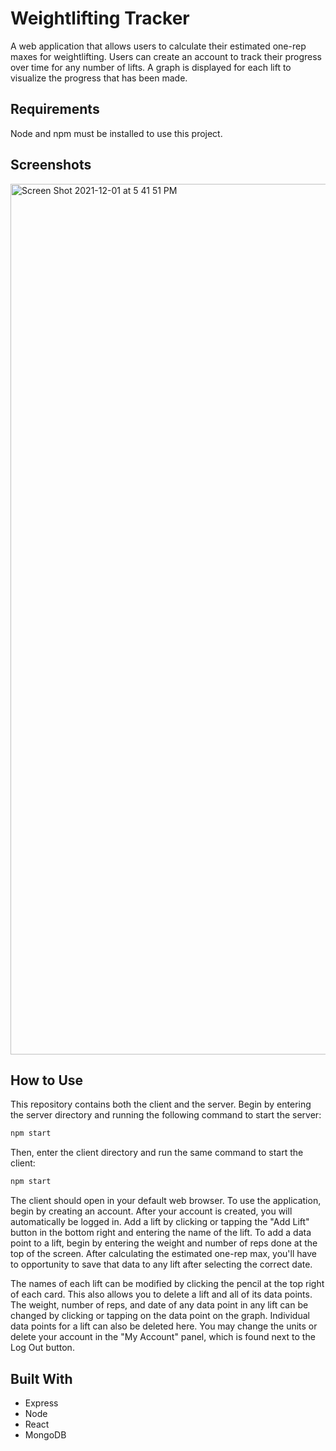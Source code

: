 # Weightlifting Tracker
A web application that allows users to calculate their estimated one-rep maxes for weightlifting. Users can create an account to track their progress over time for any number of lifts. A graph is displayed for each lift to visualize the progress that has been made.

## Requirements
Node and npm must be installed to use this project.

## Screenshots
<img width="1393" alt="Screen Shot 2021-12-01 at 5 41 51 PM" src="https://user-images.githubusercontent.com/32973242/144326081-e02742e9-6101-4ff7-97f0-eee1f6b74c62.png">

## How to Use
This repository contains both the client and the server. Begin by entering the server directory and running the following command to start the server:

```bash
npm start
```

Then, enter the client directory and run the same command to start the client:

```bash
npm start
```

The client should open in your default web browser. To use the application, begin by creating an account. After your account is created, you will automatically be logged in. Add a lift by clicking or tapping the "Add Lift" button in the bottom right and entering the name of the lift. To add a data point to a lift, begin by entering the weight and number of reps done at the top of the screen. After calculating the estimated one-rep max, you'll have to opportunity to save that data to any lift after selecting the correct date.

The names of each lift can be modified by clicking the pencil at the top right of each card. This also allows you to delete a lift and all of its data points. The weight, number of reps, and date of any data point in any lift can be changed by clicking or tapping on the data point on the graph. Individual data points for a lift can also be deleted here. You may change the units or delete your account in the "My Account" panel, which is found next to the Log Out button.

## Built With

- Express
- Node
- React
- MongoDB
